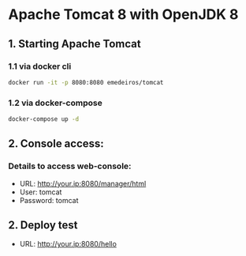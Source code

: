 # Apache Tomcat 8 with OpenJDK 8

## 1. Starting Apache Tomcat

### 1.1 via docker cli

```sh
docker run -it -p 8080:8080 emedeiros/tomcat
```

### 1.2 via docker-compose

```sh
docker-compose up -d
```

## 2. Console access:


### Details to access web-console:

* URL:  http://your.ip:8080/manager/html
* User: tomcat
* Password: tomcat

## 2. Deploy test

* URL: http://your.ip:8080/hello
